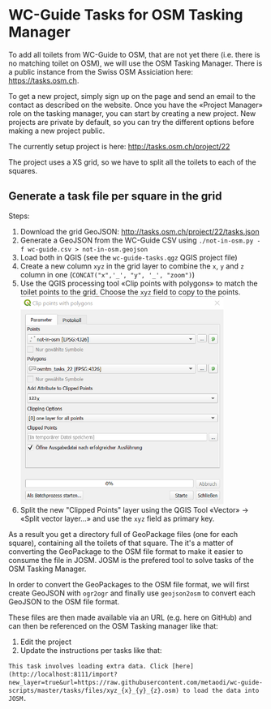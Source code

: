 WC-Guide Tasks for OSM Tasking Manager
======================================

To add all toilets from WC-Guide to OSM, that are not yet there (i.e. there is no matching toilet on OSM), we will use the OSM Tasking Manager.
There is a public instance from the Swiss OSM Assiciation here: https://tasks.osm.ch.

To get a new project, simply sign up on the page and send an email to the contact as described on the website.
Once you have the «Project Manager» role on the tasking manager, you can start by creating a new project.
New projects are private by default, so you can try the different options before making a new project public.

The currently setup project is here: http://tasks.osm.ch/project/22

The project uses a XS grid, so we have to split all the toilets to each of the squares.

## Generate a task file per square in the grid

Steps:

1. Download the grid GeoJSON: http://tasks.osm.ch/project/22/tasks.json
1. Generate a GeoJSON from the WC-Guide CSV using `./not-in-osm.py -f wc-guide.csv > not-in-osm.geojson`
1. Load both in QGIS (see the `wc-guide-tasks.qgz` QGIS project file)
1. Create a new column `xyz` in the grid layer to combine the `x`, `y` and `z` column in one (`CONCAT("x",'_', "y", '_', "zoom")`)
1. Use the QGIS processing tool «Clip points with polygons» to match the toilet points to the grid. Choose the `xyz` field to copy to the points. <img src="https://github.com/metaodi/wc-guide-scripts/raw/master/tasks/clip_points_to_polygon.png" width="400" alt="Clip points with polygons dialog" />
1. Split the new "Clipped Points" layer using the QGIS Tool «Vector» -> «Split vector layer...» and use the `xyz` field as primary key.

As a result you get a directory full of GeoPackage files (one for each square), containing all the toilets of that square.
The it's a matter of converting the GeoPackage to the OSM file format to make it easier to consume the file in JOSM.
JOSM is the prefered tool to solve tasks of the OSM Tasking Manager.

In order to convert the GeoPackages to the OSM file format, we will first create GeoJSON with `ogr2ogr` and finally use `geojson2osm` to convert each GeoJSON to the OSM file format.

These files are then made available via an URL (e.g. here on GitHub) and can then be referenced on the OSM Tasking manager like that:

1. Edit the project
1. Update the instructions per tasks like that:
```
This task involves loading extra data. Click [here](http://localhost:8111/import?new_layer=true&url=https://raw.githubusercontent.com/metaodi/wc-guide-scripts/master/tasks/files/xyz_{x}_{y}_{z}.osm) to load the data into JOSM.
```
